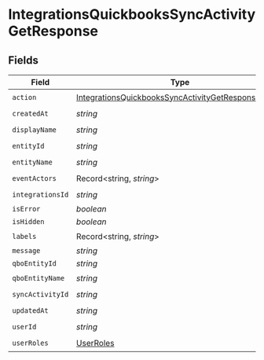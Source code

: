 # IntegrationsQuickbooksSyncActivityGetResponse


## Fields

| Field                                                                                                                             | Type                                                                                                                              | Required                                                                                                                          | Description                                                                                                                       |
| --------------------------------------------------------------------------------------------------------------------------------- | --------------------------------------------------------------------------------------------------------------------------------- | --------------------------------------------------------------------------------------------------------------------------------- | --------------------------------------------------------------------------------------------------------------------------------- |
| `action`                                                                                                                          | [IntegrationsQuickbooksSyncActivityGetResponseAction](../../models/shared/integrationsquickbookssyncactivitygetresponseaction.md) | :heavy_check_mark:                                                                                                                | N/A                                                                                                                               |
| `createdAt`                                                                                                                       | *string*                                                                                                                          | :heavy_check_mark:                                                                                                                | N/A                                                                                                                               |
| `displayName`                                                                                                                     | *string*                                                                                                                          | :heavy_check_mark:                                                                                                                | N/A                                                                                                                               |
| `entityId`                                                                                                                        | *string*                                                                                                                          | :heavy_check_mark:                                                                                                                | N/A                                                                                                                               |
| `entityName`                                                                                                                      | *string*                                                                                                                          | :heavy_check_mark:                                                                                                                | N/A                                                                                                                               |
| `eventActors`                                                                                                                     | Record<string, *string*>                                                                                                          | :heavy_check_mark:                                                                                                                | N/A                                                                                                                               |
| `integrationsId`                                                                                                                  | *string*                                                                                                                          | :heavy_check_mark:                                                                                                                | N/A                                                                                                                               |
| `isError`                                                                                                                         | *boolean*                                                                                                                         | :heavy_minus_sign:                                                                                                                | N/A                                                                                                                               |
| `isHidden`                                                                                                                        | *boolean*                                                                                                                         | :heavy_minus_sign:                                                                                                                | N/A                                                                                                                               |
| `labels`                                                                                                                          | Record<string, *string*>                                                                                                          | :heavy_check_mark:                                                                                                                | N/A                                                                                                                               |
| `message`                                                                                                                         | *string*                                                                                                                          | :heavy_minus_sign:                                                                                                                | N/A                                                                                                                               |
| `qboEntityId`                                                                                                                     | *string*                                                                                                                          | :heavy_minus_sign:                                                                                                                | N/A                                                                                                                               |
| `qboEntityName`                                                                                                                   | *string*                                                                                                                          | :heavy_check_mark:                                                                                                                | N/A                                                                                                                               |
| `syncActivityId`                                                                                                                  | *string*                                                                                                                          | :heavy_check_mark:                                                                                                                | N/A                                                                                                                               |
| `updatedAt`                                                                                                                       | *string*                                                                                                                          | :heavy_check_mark:                                                                                                                | N/A                                                                                                                               |
| `userId`                                                                                                                          | *string*                                                                                                                          | :heavy_check_mark:                                                                                                                | N/A                                                                                                                               |
| `userRoles`                                                                                                                       | [UserRoles](../../models/shared/userroles.md)                                                                                     | :heavy_check_mark:                                                                                                                | N/A                                                                                                                               |